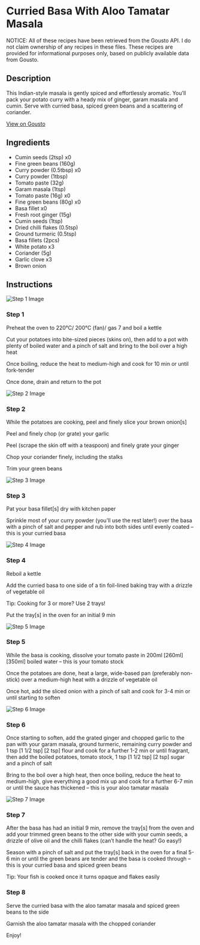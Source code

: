 # Curried Basa With Aloo Tamatar Masala

NOTICE: All of these recipes have been retrieved from the Gousto API. I do not claim ownership of any recipes in these files. These recipes are provided for informational purposes only, based on publicly available data from Gousto.

## Description

This Indian-style masala is gently spiced and effortlessly aromatic. You’ll pack your potato curry with a heady mix of ginger, garam masala and cumin. Serve with curried basa, spiced green beans and a scattering of coriander.

[View on Gousto](https://www.gousto.co.uk/recipes/cookbook/curried-basa-with-aloo-tamatar-masala)

## Ingredients

- Cumin seeds (2tsp) x0
- Fine green beans (160g)
- Curry powder (0.5tbsp) x0
- Curry powder (1tbsp)
- Tomato paste (32g)
- Garam masala (1tsp)
- Tomato paste (16g) x0
- Fine green beans (80g) x0
- Basa fillet x0
- Fresh root ginger (15g)
- Cumin seeds (1tsp)
- Dried chilli flakes (0.5tsp)
- Ground turmeric (0.5tsp)
- Basa fillets (2pcs)
- White potato x3
- Coriander (5g)
- Garlic clove x3
- Brown onion

## Instructions

![Step 1 Image](https://production-media.gousto.co.uk/cms/recipe-step-image/Step-1-1674825149003-x200.jpg)

### Step 1

Preheat the oven to 220°C/ 200°C (fan)/ gas 7 and boil a kettle

Cut your potatoes into bite-sized pieces (skins on), then add to a pot with plenty of boiled water and a pinch of salt and bring to the boil over a high heat

Once boiling, reduce the heat to medium-high and cook for 10 min or until fork-tender

Once done, drain and return to the pot

![Step 2 Image](https://production-media.gousto.co.uk/cms/recipe-step-image/Step-2-1674825160032-x200.jpg)

### Step 2

While the potatoes are cooking, peel and finely slice your brown onion[s]

Peel and finely chop (or grate) your garlic

Peel (scrape the skin off with a teaspoon) and finely grate your ginger

Chop your coriander finely, including the stalks

Trim your green beans

![Step 3 Image](https://production-media.gousto.co.uk/cms/recipe-step-image/Step-3-1674825222923-x200.jpg)

### Step 3

Pat your basa fillet[s] dry with kitchen paper

Sprinkle most of your curry powder (you'll use the rest later!) over the basa with a pinch of salt and pepper and rub into both sides until evenly coated – this is your curried basa

![Step 4 Image](https://production-media.gousto.co.uk/cms/recipe-step-image/Step-4-1674825230206-x200.jpg)

### Step 4

Reboil a kettle

Add the curried basa to one side of a tin foil-lined baking tray with a drizzle of vegetable oil

Tip: Cooking for 3 or more? Use 2 trays!

Put the tray[s] in the oven for an initial 9 min

![Step 5 Image](https://production-media.gousto.co.uk/cms/recipe-step-image/Step-5-1674831729034-x200.jpg)

### Step 5

While the basa is cooking, dissolve your tomato paste in 200ml <span class="text-purple">[260ml]<span class="text-danger"> </span>[350ml] </span>boiled water – this is your tomato stock

Once the potatoes are done, heat a large, wide-based pan (preferably non-stick) over a medium-high heat with a drizzle of vegetable oil

Once hot, add the sliced onion with a pinch of salt and cook for 3-4 min or until starting to soften

![Step 6 Image](https://production-media.gousto.co.uk/cms/recipe-step-image/Step-6-1674825293614-x200.jpg)

### Step 6

Once starting to soften, add the grated ginger and chopped garlic to the pan with your garam masala, ground turmeric, remaining curry powder and 1 tsp <span class="text-purple">[1 1/2 tsp]</span> <span class="text-danger">[2 tsp]</span> flour and cook for a further 1-2 min or until fragrant, then add the boiled potatoes, tomato stock, 1 tsp <span class="text-purple">[1 1/2 tsp]</span><span class="text-danger"> [2 tsp] </span>sugar and a pinch of salt

Bring to the boil over a high heat, then once boiling, reduce the heat to medium-high, give everything a good mix up and cook for a further 6-7 min or until the sauce has thickened – this is your aloo tamatar masala

![Step 7 Image](https://production-media.gousto.co.uk/cms/recipe-step-image/Step-7-1674825300857-x200.jpg)

### Step 7

After the basa has had an initial 9 min, remove the tray[s] from the oven and add your trimmed green beans to the other side with your cumin seeds, a drizzle of olive oil and the chilli flakes (can’t handle the heat? Go easy!)

Season with a pinch of salt and put the tray[s] back in the oven for a final 5-6 min or until the green beans are tender and the basa is cooked through – this is your curried basa and spiced green beans

Tip: Your fish is cooked once it turns opaque and flakes easily

### Step 8

Serve the curried basa with the aloo tamatar masala and spiced green beans to the side

Garnish the aloo tamatar masala with the chopped coriander

Enjoy!

